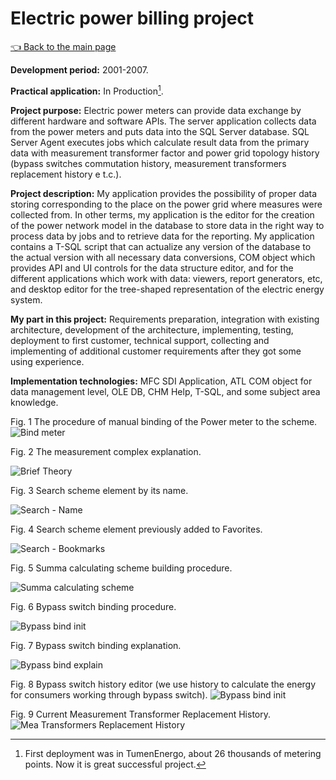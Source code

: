 # Electric power billing project

[:point_left: Back to the main page](../../README.md)

**Development period:** 2001-2007.

**Practical application:** In Production[^1].

**Project purpose:** Electric power meters can provide data exchange by different hardware and software APIs. 
The server application collects data from the power meters and puts data into the SQL Server database. 
SQL Server Agent executes jobs which calculate result data from the primary data with measurement transformer 
factor and power grid topology history (bypass switches commutation history, measurement transformers replacement history e t.c.).

**Project description:** 
My application provides the possibility of proper data storing corresponding to the place on the power grid where measures were collected from. In other terms, my application is the editor for the creation of the power network model in the database to store data in the right way to process data by jobs and to retrieve data for the reporting. My application contains a T-SQL script that can actualize any version of the database to the actual version with all necessary data conversions, COM object which provides API and UI controls for the data structure editor, and for the different applications which work with data: viewers, report generators, etc, and desktop editor for the tree-shaped representation of the electric energy system.

**My part in this project:** Requirements preparation, integration with existing architecture, development of the architecture, implementing, testing, deployment to first customer, technical support, collecting and implementing of additional customer requirements after they got some using experience.

**Implementation technologies:** MFC SDI Application, ATL COM object for data management level, OLE DB, CHM Help, T-SQL, and some subject area knowledge.

Fig. 1 The procedure of manual binding of the Power meter to the scheme.
![Bind meter](Images/Dlg_Bind_Meter_Tree.png)

Fig. 2 The measurement complex explanation.

![Brief Theory](Images/Fig_02_Theor_MeaComplex.png)

Fig. 3 Search scheme element by its name.

![Search - Name](Images/Fig_03_Search_Name.gif)

Fig. 4 Search scheme element previously added to Favorites.

![Search - Bookmarks](Images/Fig_04_Search_Fav.gif)

Fig. 5 Summa calculating scheme building procedure.

![Summa calculating scheme](Images/Fig_05_Bind_Sum.png)

Fig. 6 Bypass switch binding procedure.

![Bypass bind init](Images/Fig_06_Bypass_Bind_Init.png)

Fig. 7 Bypass switch binding explanation.

![Bypass bind explain](Images/Fig_07_Bypass_Bind_Explain.png)

Fig. 8 Bypass switch history editor (we use history to calculate the energy for consumers working through bypass switch).
![Bypass bind init](Images/Fig_08_Bypass_Log.gif)

Fig. 9 Current Measurement Transformer Replacement History.
![Mea Transformers Replacement History](Images/Fig_09_Mea_Coeff_Hist.png)



[^1]: First deployment was in TumenEnergo, about 26 thousands of metering points. Now it is great successful project.
